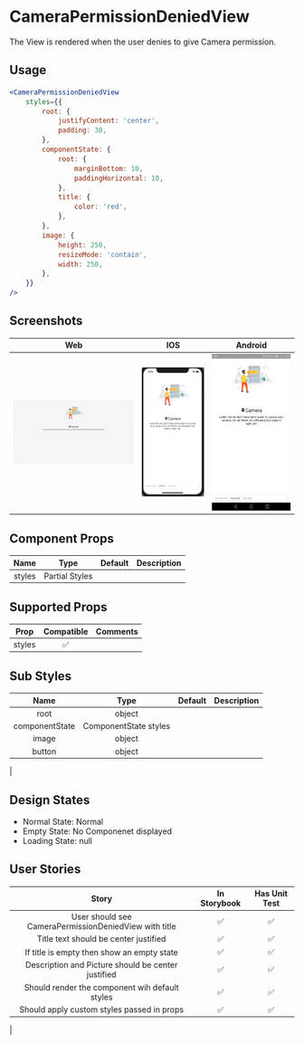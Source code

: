 # CameraPermissionDeniedView

The View is rendered when the user denies to give Camera permission.

## Usage

```jsx
<CameraPermissionDeniedView
	styles={{
		root: {
			justifyContent: 'center',
			padding: 30,
		},
		componentState: {
			root: {
				marginBottom: 10,
				paddingHorizontal: 10,
			},
			title: {
				color: 'red',
			},
		},
		image: {
			height: 250,
			resizeMode: 'contain',
			width: 250,
		},
	}}
/>
```

## Screenshots

|                       Web                      |                       IOS                      |                         Android                         |
| :--------------------------------------------: | :--------------------------------------------: | :-----------------------------------------------------: |
| ![web Image](./screenshots/deniedview.web.png) | ![ios Image](./screenshots/deniedview.ios.png) | ![android Image](./screenshots/deniedview.android.jpeg) |

## Component Props

|  Name  |      Type      | Default | Description |
| :----: | :------------: | :-----: | :---------: |
| styles | Partial Styles |         |             |

## Supported Props

|  Prop  | Compatible | Comments |
| :----: | :--------: | :------: |
| styles |     ️✅     |          |

## Sub Styles

|      Name      |          Type         | Default | Description |
| :------------: | :-------------------: | :-----: | :---------: |
|      root      |         object        |         |             |
| componentState | ComponentState styles |         |             |
|      image     |         object        |         |             |
|     button     |         object        |         |             |

\|

## Design States

-   Normal State: Normal
-   Empty State: No Componenet displayed
-   Loading State: null

## User Stories

|                         Story                         | In Storybook | Has Unit Test |
| :---------------------------------------------------: | :----------: | :-----------: |
| User should see CameraPermissionDeniedView with title |       ✅      |       ✅       |
|         Title text should be center justified         |       ✅      |       ✅       |
|       If title is empty then show an empty state      |       ✅      |       ✅       |
|   Description and Picture should be center justified  |       ✅      |       ✅       |
|     Should render the component wih default styles    |       ✅      |       ✅       |
|       Should apply custom styles passed in props      |       ✅      |       ✅       |

\|
